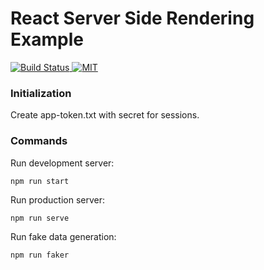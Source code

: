# React Server Side Rendering Example

<div align="left">
  <a href="https://travis-ci.org/maximten/ssr">
    <img src="https://travis-ci.org/maximten/ssr.svg?branch=master" alt="Build Status"/>
  </a>
  <a href="https://opensource.org/licenses/MIT">
    <img src="https://img.shields.io/badge/License-MIT-yellow.svg" alt="MIT"/>
  </a>
</div>

### Initialization
Create app-token.txt with secret for sessions.

### Commands
Run development server:
```shell
npm run start
```
Run production server:
```shell
npm run serve
```
Run fake data generation:
```shell
npm run faker
```
